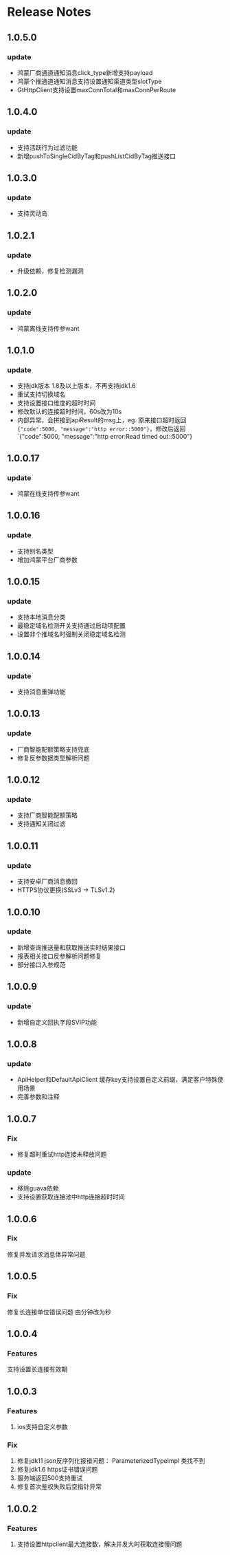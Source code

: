 # Release Notes

## 1.0.5.0

### update

* 鸿蒙厂商通道通知消息click_type新增支持payload
* 鸿蒙个推通道通知消息支持设置通知渠道类型slotType
* GtHttpClient支持设置maxConnTotal和maxConnPerRoute

## 1.0.4.0

### update

* 支持活跃行为过滤功能
* 新增pushToSingleCidByTag和pushListCidByTag推送接口

## 1.0.3.0

### update

* 支持灵动岛

## 1.0.2.1

### update

* 升级依赖，修复检测漏洞

## 1.0.2.0

### update

* 鸿蒙离线支持传参want

## 1.0.1.0

### update

* 支持jdk版本 1.8及以上版本，不再支持jdk1.6
* 重试支持切换域名
* 支持设置接口维度的超时时间
* 修改默认的连接超时时间，60s改为10s
* 内部异常，会拼接到apiResult的msg上，eg. 原来接口超时返回`{"code":5000, "message":"http error::5000"}`，修改后返回`{"code":5000, "message":"http error:Read timed out::5000"}

## 1.0.0.17

### update

* 鸿蒙在线支持传参want

## 1.0.0.16

### update

* 支持别名类型
* 增加鸿蒙平台厂商参数

## 1.0.0.15

### update

* 支持本地消息分类
* 最稳定域名检测开关支持通过启动项配置
* 设置非个推域名时强制关闭稳定域名检测

## 1.0.0.14

### update

* 支持消息重弹功能

## 1.0.0.13

### update

* 厂商智能配额策略支持兜底
* 修复反参数据类型解析问题

## 1.0.0.12

### update

* 支持厂商智能配额策略
* 支持通知关闭过滤

## 1.0.0.11

### update

* 支持安卓厂商消息撤回
* HTTPS协议更换(SSLv3 -> TLSv1.2)

## 1.0.0.10

### update

* 新增查询推送量和获取推送实时结果接口
* 报表相关接口反参解析问题修复
* 部分接口入参规范

## 1.0.0.9

### update

* 新增自定义回执字段SVIP功能

## 1.0.0.8

### update

* ApiHelper和DefaultApiClient 缓存key支持设置自定义前缀，满足客户特殊使用场景
* 完善参数和注释

## 1.0.0.7

### Fix

* 修复超时重试http连接未释放问题

### update

* 移除guava依赖
* 支持设置获取连接池中http连接超时时间

## 1.0.0.6

### Fix

修复并发请求消息体异常问题

## 1.0.0.5

### Fix

修复长连接单位错误问题 由分钟改为秒

## 1.0.0.4

### Features

支持设置长连接有效期

## 1.0.0.3

### Features

1. ios支持自定义参数

### Fix

1. 修复jdk11 json反序列化报错问题： ParameterizedTypeImpl 类找不到
2. 修复jdk1.6 https证书错误问题
3. 服务端返回500支持重试
4. 修复首次鉴权失败后空指针异常

## 1.0.0.2

### Features

1. 支持设置httpclient最大连接数，解决并发大时获取连接慢问题
